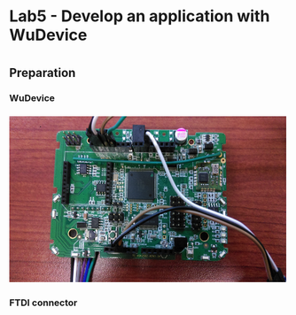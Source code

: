 <h1>Lab5 - Develop an application with WuDevice<h1>
<h2>Preparation</h2>
<h3>WuDevice<h3>
<img src="https://github.com/KuangChih/Design-for-IoT-Middleware/blob/master/Lab5/WuDevice.jpg" width="500" height="300">
<h3>FTDI connector<h3>
